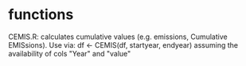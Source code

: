 # functions

CEMIS.R: calculates cumulative values (e.g. emissions, Cumulative EMISsions).
Use via: df <- CEMIS(df, startyear, endyear) assuming the availability of cols "Year"  and "value" 
